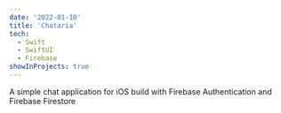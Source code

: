 ```yaml
---
date: '2022-01-10'
title: 'Chataria'
tech:
  - Swift
  - SwiftUI
  - Firebase
showInProjects: true
---
```


A simple chat application for iOS build with Firebase Authentication and Firebase Firestore